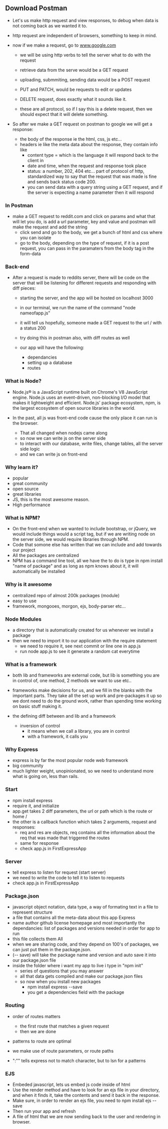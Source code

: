 ## Download Postman

  - Let's us make http request and view responses, to debug when data is not coming back
  as we wanted it to.

  - http request are independent of browsers, something to keep in mind.

  - now if we make a request, go to www.google.com
      - we will be using http verbs to tell the server what to do with the request
      - retrieve data from the serve would be a GET request
      - uploading, submmiting, sending data would be a POST request
      - PUT and PATCH, would be requests to edit or updates
      - DELETE request, does exactly what it sounds like it.

    - these are all protocol, so if I say this is a delete request, then we should expect that it will delete something.

  - So after we make a GET request on postman to google we will get a response:
      - the body of the response ie the html, css, js etc...
      - headers ie like the meta data about the response, they contain info like
          - content type = which is the language it will respond back to the client in
          - date and time, when the request and response took place
          - status: a number, 202, 404 etc... part of protocol of http, standardized way to say that the request that was made is fine and sends back status code 200.
          - you can send data with a query string using a GET request, and if the server is expecting a name parameter then it will respond

### In Postman

  - make a GET request to reddit.com and click on params and what that will let you do, is add a url parameter, key and value and postman will make the request and add the string
      - click send and go to the body, we get a bunch of html and css where you can isolate
      - go to the body, depending on the type of request, if it is a post request, you can pass in the paramaters from the body tag in the form-data


### Back-end

  - After a request is made to reddits server, there will be code on the server that will be listening for different requests and responding with diff pieces:
      - starting the server, and the app will be hosted on localhost 3000
      - in our terminal, we run the name of the command "node nameofapp.js"
      - it will tell us hopefully, someone made a GET request to the url / with a status 200
      - try doing this in postman also, with diff routes as well

    - our app will have the following:
      - dependancies
      - setting up a database
      - routes


### What is Node?

  - Node.js® is a JavaScript runtime built on Chrome's V8 JavaScript engine. Node.js uses an event-driven, non-blocking I/O model that makes it lightweight and efficient. Node.js' package ecosystem, npm, is the largest ecosystem of open source libraries in the world.

  - In the past, all js was front-end code cause the only place it can run is the browser.
      - That all changed when nodejs came along
      - so now we can write js on the server side
      - to interact with our database, write files, change tables, all the server side logic
      - and we can write js on front-end

### Why learn it?

  - popular
  - great community
  - open source
  - great libraries
  - JS, this is the most awesome reason.
  - High performance


### What is NPM?

  - On the front-end when we wanted to include bootstrap, or jQuery, we would include things would a script tag, but if we are writing node on the server side, we would require libraries through NPM.
  - Code that somone else has written that we can include and add towards our project
  - All the packages are centralized
  -  NPM has a command line tool, all we have the to do is type in npm install "name of package" and as long as npm knows about it, it will automatically be installed

### Why is it awesome

  - centralized repo of almost 200k packages (module)
  - easy to use
  - framework, mongooes, morgon, ejs, body-parser etc...

### Node Modules

  - a directory that is automatically created for us whenever we install a package
  - then we need to import it to our application with the require statement
      - we need to require it, see next commit or line one in app.js
      - run node app.js to see it generate a random cat everytime

### What is a framework

  - both lib and frameworks are external code, but lib is something you are in control of, one method, 2 methods we want to use etc..
  - frameworks make decisions for us, and we fill in the blanks with the important parts. They take all the set up work and pre-packages it up so we dont need to do the ground work, rather than spending time working on basic stuff making it.

  - the defining diff between and lib and a framework
      - inversion of control
          - it means when we call a library, you are in control
          - with a framework, it calls you

### Why Express

  - express is by far the most popular node web framework
  - big community
  - much lighter weight, unopinionated, so we need to understand more what is going on, less than rails.

### Start

  - npm install express
  - require it, and initialize
  - app.get takes 2 diff parameters, the url or path which is the route or home /
  - the other is a callback function which takes 2 arguments, request and responses:
      - req and res are objects, req contains all the information about the req that was made that triggered the routes
      - same for response
      - check app.js in FirstExpressApp
### Server
  - tell express to listen for request (start server)
  - we need to write the code to tell it to listen to requests
  - check app.js in FirstExpressApp


### Package.json

  - javascript object notation, data type, a way of formating text in a file to represent structure
  - a file that contains all the meta-data about this app Express
  - name author github license homepage and most importantly the dependancies: list of packages and versions needed in order for app to run
  - this file collects them All
  - when we are sharing code, and they depend on 100's of packages, we can just put them in the package.json.
  - (-- save) will take the package name and version and auto save it into our package.json file
  - inside the folder where i want my app to live i type in "npm init"
      - series of questions that you may answer
      - all that data gets compiled and make our package.json files
      - so now when you install new packages
          - npm install express --save
          - you get a dependencies field with the package

### Routing

  - order of routes matters
    - the first route that matches a given request
    - then we are done

  - patterns to route are optimal
  - we make use of route parameters, or route paths
  - ":"" tells express not to match character, but to lsn for a patterns

### EJS

  - Embeded javascript, lets us embed js code inside of html
  - Use the render method and have to look for an ejs file in your directory, and when it finds it, take the contents and send it back in the response.
  - Make sure, in order to render an ejs file, you need to npm install ejs --save
  - Then run your app and refresh
  - A file of html that we are now sending back to the user and rendering in browser.
